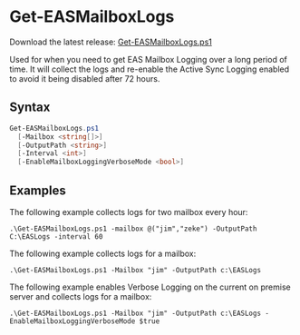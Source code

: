 # Get-EASMailboxLogs

Download the latest release: [Get-EASMailboxLogs.ps1](https://github.com/microsoft/CSS-Exchange/releases/latest/download/Get-EASMailboxLogs.ps1)

Used for when you need to get EAS Mailbox Logging over a long period of time. It will collect the logs and re-enable the Active Sync Logging enabled to avoid it being disabled after 72 hours.

## Syntax

```powershell
Get-EASMailboxLogs.ps1
  [-Mailbox <string[]>]
  [-OutputPath <string>]
  [-Interval <int>]
  [-EnableMailboxLoggingVerboseMode <bool>]
```

## Examples

The following example collects logs for two mailbox every hour:

```
.\Get-EASMailboxLogs.ps1 -mailbox @("jim","zeke") -OutputPath C:\EASLogs -interval 60
```

The following example collects logs for a mailbox:
```
.\Get-EASMailboxLogs.ps1 -Mailbox "jim" -OutputPath c:\EASLogs
```

The following example enables Verbose Logging on the current on premise server and collects logs for a mailbox:
```
.\Get-EASMailboxLogs.ps1 -Mailbox "jim" -OutputPath c:\EASLogs -EnableMailboxLoggingVerboseMode $true
```
